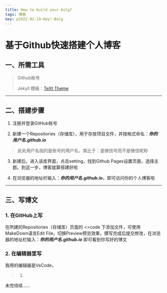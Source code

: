 ```yaml
---
title: How to build your bolg?
tags: 博客
key: p2022-02-19-Hey!-Bolg
---
```

# 基于Github快速搭建个人博客
## 一、所需工具
> Github账号
>
> Jekyll 模板：[TeXt Theme](https://github.com/kitian616/jekyll-TeXt-theme/)
--------------------------------

## 二、搭建步骤
1. 注册并登录GitHub账号

2. 新建一个Repositories（存储库），用于存放项目文件，并按格式命名：***你的用户名.github.io***
>此处用户名指的是账号的用户名，类比于：是微信号而不是微信昵称

3. 新建后，进入该库界面，点击setting，找到Github Pages设置页面，选择主题。到这一步，博客就算搭建好啦

4. 在浏览器的地址栏输入：***你的用户名.github.io***，即可访问你的个人博客啦
------------------------------------------------

## 三、写博文
### 1. 在GitHub上写
在所建的Repositories（存储库）页面的 <>code 下添加文件，可使用MakeDown语言Edit File，切换Preview预览效果，撰写完成后提交修改，在浏览器的地址栏输入：***你的用户名.github.io*** 即可看到你写好的博文

### 2. 在编辑器里写
我用的编辑器是VsCode，
>1.


未完待续……



